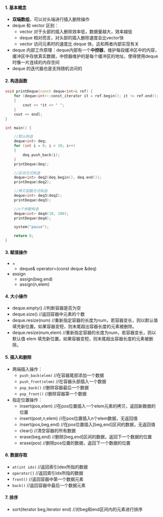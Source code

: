 #### 1. 基本概念
+ **双端数组**，可以对头端进行插入删除操作
+ deque 和 vector 区别：
    + vector 对于头部的插入删除效率低，数据量越大，效率越低
    + deque 相对而言，对头部的插入删除速度会比vector快
    + vector 访问元素时的速度比 deque 快，这和两者内部实现有关
+ deque 内部工作原理：deque内部有一个**中控器**，维护每段缓冲区中的内容，缓冲区中存放真实数据，中控器维护的是每个缓冲区的地址，使得使用deque时像一片连续的内存空间  
+ deque 的迭代器也是支持随机访问的
  

#### 2. 构造函数

```C++
void printDeque(const deque<int>& ref) {
	for (deque<int>::const_iterator it = ref.begin(); it != ref.end(); it++)
	{
		cout << *it << " ";
	}
	cout << endl;
}

int main() {

    //默认构造
	deque<int> deq;
	for (int i = 0; i < 10; i++)
	{
		deq.push_back(i);
	}
	printDeque(deq);

    //区间方式构造
	deque<int> deq2(deq.begin(), deq.end());
	printDeque(deq2);

    //拷贝函数方式构造
	deque<int> deq3(deq2);
	printDeque(deq3);

    //n个参数构造
	deque<int> deq4(10, 100);
	printDeque(deq4);

	system("pause");

	return 0;
}
```

#### 3. 赋值操作
+ =
  + deque& operator=(const deque &deq)
+ assign
  + assign(beg,end)
  + assign(n,elem)

#### 4. 大小操作
+ deque.empty()  //判断容器是否为空
+ deque.size()   //返回容器中元素的个数
+ deque.resize(num)  //重新指定容器的长度为num，若容器变长，则以默认值填充新位置。如果容器变短，则末尾超出容器长度的元素被删除。
+ deque.resize(num,elem) //重新指定容器的长度为num，若容器变长，则以默认值 elem 填充新位置。如果容器变短，则末尾超出容器长度的元素被删除。

#### 5. 插入和删除
+ 两端插入操作：
    + `push_back(elem)`  //在容器尾部添加一个数据
    + `push_front(elem)` //在容器头部插入一个数据
    + `pop_back()`  //删除容器最后一个数据
    + `pop_front()` //删除容器第一个数据
+ 指定位置操作：    
    + insert(pos,elem) //在pos位置插入一个elem元素的拷贝，返回新数据的位置
    + insert(post,n,elem) //在pos位置插入n个elem数据，无返回值
    + insert(pos,beg,end) //在pos位置插入[beg,end]区间的数据，无返回值
    + clear() //清空容器的所有数据
    + erase(beg,end) //删除[beg,end]区间的数据，返回下一个数据的位置
    + erase(pos) //删除pos位置的数据，返回下一个数据的位置

#### 6. 数据存取
+ `at(int idx)` //返回索引idex所指的数据
+ `operator[]` //返回索引idx所指的数据
+ `front()` //返回容器中第一个数据元素
+ `back()`  //返回容器中最后一个数据元素

#### 7. 排序
+ sort(iterator beg,iterator end) //对beg和end区间内的元素进行排序